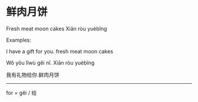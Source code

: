 # 鲜肉月饼

Fresh meat moon cakes
Xiān ròu yuèbǐng

Examples:

I have a gift for you. fresh meat moon cakes

Wǒ yǒu lǐwù gěi nǐ. Xiān ròu yuèbǐng

我有礼物给你.鲜肉月饼


---

for = gěi / 给

